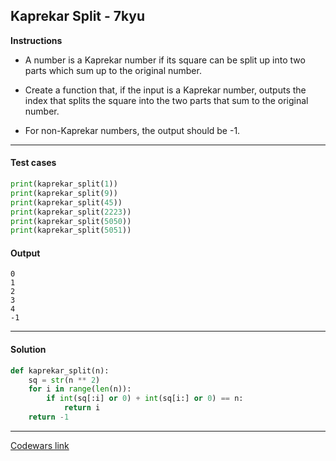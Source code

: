 ## Kaprekar Split - 7kyu

**Instructions**

- A number is a Kaprekar number if its square can be split up into two parts which sum up to the original number.

- Create a function that, if the input is a Kaprekar number, outputs the index that splits the square into the two parts that sum to the original number.

- For non-Kaprekar numbers, the output should be -1.

---

#### Test cases

```python
print(kaprekar_split(1))
print(kaprekar_split(9))
print(kaprekar_split(45))
print(kaprekar_split(2223))
print(kaprekar_split(5050))
print(kaprekar_split(5051))
```

#### Output
```
0
1
2
3
4
-1
```

---

#### Solution

```python
def kaprekar_split(n):
    sq = str(n ** 2)
    for i in range(len(n)):
        if int(sq[:i] or 0) + int(sq[i:] or 0) == n:
            return i
    return -1
```

---

[Codewars link](https://www.codewars.com/kata/5b6ee22ac5cc71833f0010d7)
